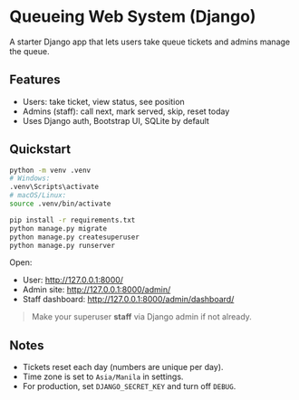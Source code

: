 # Queueing Web System (Django)

A starter Django app that lets users take queue tickets and admins manage the queue.

## Features
- Users: take ticket, view status, see position
- Admins (staff): call next, mark served, skip, reset today
- Uses Django auth, Bootstrap UI, SQLite by default

## Quickstart

```bash
python -m venv .venv
# Windows:
.venv\Scripts\activate
# macOS/Linux:
source .venv/bin/activate

pip install -r requirements.txt
python manage.py migrate
python manage.py createsuperuser
python manage.py runserver
```

Open:
- User: http://127.0.0.1:8000/
- Admin site: http://127.0.0.1:8000/admin/
- Staff dashboard: http://127.0.0.1:8000/admin/dashboard/

> Make your superuser **staff** via Django admin if not already.

## Notes
- Tickets reset each day (numbers are unique per day).
- Time zone is set to `Asia/Manila` in settings.
- For production, set `DJANGO_SECRET_KEY` and turn off `DEBUG`.
